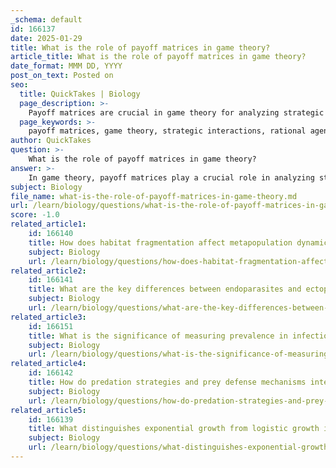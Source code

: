 ```yaml
---
_schema: default
id: 166137
date: 2025-01-29
title: What is the role of payoff matrices in game theory?
article_title: What is the role of payoff matrices in game theory?
date_format: MMM DD, YYYY
post_on_text: Posted on
seo:
  title: QuickTakes | Biology
  page_description: >-
    Payoff matrices are crucial in game theory for analyzing strategic interactions, visualizing outcomes, identifying equilibrium points, and facilitating informed decision-making in competitive scenarios.
  page_keywords: >-
    payoff matrices, game theory, strategic interactions, rational agents, representation of strategies, visualization of outcomes, analysis of equilibria, Nash equilibria, decision-making, applications of game theory
author: QuickTakes
question: >-
    What is the role of payoff matrices in game theory?
answer: >-
    In game theory, payoff matrices play a crucial role in analyzing strategic interactions between rational agents. They provide a structured way to visualize the potential outcomes based on the strategies chosen by the players involved. Here are some key aspects of the role of payoff matrices:\n\n1. **Representation of Strategies**: A payoff matrix is typically organized as a table where the rows represent the strategies available to one player and the columns represent the strategies available to another player. Each cell in the matrix indicates the payoffs for both players based on their chosen strategies.\n\n2. **Visualization of Outcomes**: The matrix allows players to see how their payoffs change depending on the combination of strategies selected. This visualization is essential for understanding the implications of different strategic choices and helps in identifying optimal strategies.\n\n3. **Analysis of Equilibria**: Payoff matrices are instrumental in identifying equilibrium points, such as Nash equilibria, where no player has an incentive to unilaterally change their strategy given the strategy of the other player. This analysis is fundamental in predicting the behavior of players in competitive situations.\n\n4. **Facilitating Decision-Making**: By laying out the potential payoffs, payoff matrices help players make informed decisions. They can assess the risks and rewards associated with different strategies, which is particularly useful in scenarios like the Prisoner's Dilemma, where cooperation or defection leads to different outcomes.\n\n5. **Applications Beyond Theory**: While rooted in theoretical frameworks, payoff matrices have practical applications across various fields, including economics, business strategy, and risk assessment. They assist in decision-making processes by simplifying complex interactions into manageable visual formats.\n\nIn summary, payoff matrices are essential tools in game theory that facilitate the analysis of strategic interactions, helping players visualize outcomes, identify optimal strategies, and make informed decisions based on potential payoffs.
subject: Biology
file_name: what-is-the-role-of-payoff-matrices-in-game-theory.md
url: /learn/biology/questions/what-is-the-role-of-payoff-matrices-in-game-theory
score: -1.0
related_article1:
    id: 166140
    title: How does habitat fragmentation affect metapopulation dynamics?
    subject: Biology
    url: /learn/biology/questions/how-does-habitat-fragmentation-affect-metapopulation-dynamics
related_article2:
    id: 166141
    title: What are the key differences between endoparasites and ectoparasites?
    subject: Biology
    url: /learn/biology/questions/what-are-the-key-differences-between-endoparasites-and-ectoparasites
related_article3:
    id: 166151
    title: What is the significance of measuring prevalence in infection dynamics?
    subject: Biology
    url: /learn/biology/questions/what-is-the-significance-of-measuring-prevalence-in-infection-dynamics
related_article4:
    id: 166142
    title: How do predation strategies and prey defense mechanisms interact in predator-prey dynamics?
    subject: Biology
    url: /learn/biology/questions/how-do-predation-strategies-and-prey-defense-mechanisms-interact-in-predatorprey-dynamics
related_article5:
    id: 166139
    title: What distinguishes exponential growth from logistic growth in population dynamics?
    subject: Biology
    url: /learn/biology/questions/what-distinguishes-exponential-growth-from-logistic-growth-in-population-dynamics
---
```


&nbsp;
